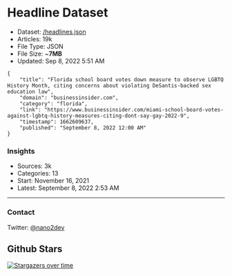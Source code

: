 # Headline Dataset

- Dataset: [/headlines.json](https://raw.githubusercontent.com/fwd/news/master/headlines.json) 
- Articles: 19k
- File Type: JSON
- File Size: ~**7MB**
- Updated: Sep 8, 2022 5:51 AM

```
{
    "title": "Florida school board votes down measure to observe LGBTQ History Month, citing concerns about violating DeSantis-backed sex education law",
    "domain": "businessinsider.com",
    "category": "florida",
    "link": "https://www.businessinsider.com/miami-school-board-votes-against-lgbtq-history-measures-citing-dont-say-gay-2022-9",
    "timestamp": 1662609637,
    "published": "September 8, 2022 12:00 AM"
}
```

### Insights

- Sources: 3k
- Categories: 13
- Start: November 16, 2021
- Latest: September 8, 2022 2:53 AM

---

### Contact 

Twitter: [@nano2dev](https://twitter.com/nano2dev)

## Github Stars

[![Stargazers over time](https://starchart.cc/fwd/news.svg)](https://starchart.cc/fwd/news)
